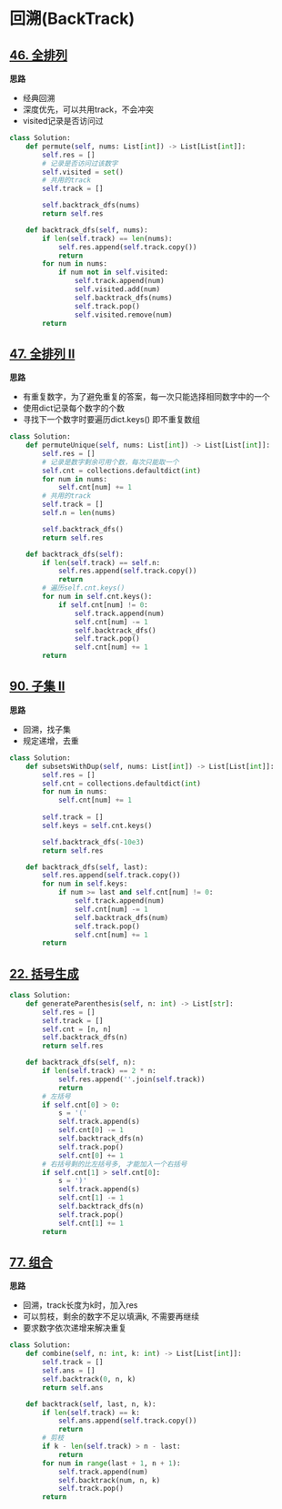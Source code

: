 # 回溯(BackTrack)

## [46. 全排列](https://leetcode-cn.com/problems/permutations/)

**思路**

+ 经典回溯
+ 深度优先，可以共用track，不会冲突
+ visited记录是否访问过

```python
class Solution:
    def permute(self, nums: List[int]) -> List[List[int]]:
        self.res = []
        # 记录是否访问过该数字
        self.visited = set()
        # 共用的track
        self.track = []

        self.backtrack_dfs(nums)
        return self.res 

    def backtrack_dfs(self, nums):
        if len(self.track) == len(nums):
            self.res.append(self.track.copy())
            return
        for num in nums:
            if num not in self.visited:
                self.track.append(num)
                self.visited.add(num)
                self.backtrack_dfs(nums)
                self.track.pop()
                self.visited.remove(num)
        return 
```

## [47. 全排列 II](https://leetcode-cn.com/problems/permutations-ii/)

**思路**

+ 有重复数字，为了避免重复的答案，每一次只能选择相同数字中的一个
+ 使用dict记录每个数字的个数
+ 寻找下一个数字时要遍历dict.keys()  即不重复数组

```python
class Solution:
    def permuteUnique(self, nums: List[int]) -> List[List[int]]:
        self.res = []
        # 记录是数字剩余可用个数，每次只能取一个
        self.cnt = collections.defaultdict(int)
        for num in nums:
            self.cnt[num] += 1
        # 共用的track
        self.track = []
        self.n = len(nums)

        self.backtrack_dfs()
        return self.res 

    def backtrack_dfs(self):
        if len(self.track) == self.n:
            self.res.append(self.track.copy())
            return
        # 遍历self.cnt.keys()
        for num in self.cnt.keys():
            if self.cnt[num] != 0:
                self.track.append(num)
                self.cnt[num] -= 1
                self.backtrack_dfs()
                self.track.pop()
                self.cnt[num] += 1
        return 
```



## [90. 子集 II](https://leetcode-cn.com/problems/subsets-ii/)

**思路**

+ 回溯，找子集
+ 规定递增，去重

```python
class Solution:
    def subsetsWithDup(self, nums: List[int]) -> List[List[int]]:
        self.res = []
        self.cnt = collections.defaultdict(int)
        for num in nums:
            self.cnt[num] += 1
        
        self.track = []
        self.keys = self.cnt.keys()

        self.backtrack_dfs(-10e3)
        return self.res

    def backtrack_dfs(self, last):
        self.res.append(self.track.copy())
        for num in self.keys:
            if num >= last and self.cnt[num] != 0:
                self.track.append(num)
                self.cnt[num] -= 1
                self.backtrack_dfs(num)
                self.track.pop()
                self.cnt[num] += 1
        return
```





## [22. 括号生成](https://leetcode-cn.com/problems/generate-parentheses/)

```python
class Solution:
    def generateParenthesis(self, n: int) -> List[str]:
        self.res = []
        self.track = []
        self.cnt = [n, n]
        self.backtrack_dfs(n)
        return self.res 

    def backtrack_dfs(self, n):
        if len(self.track) == 2 * n:
            self.res.append(''.join(self.track))
            return 
        # 左括号
        if self.cnt[0] > 0:
            s = '('
            self.track.append(s)
            self.cnt[0] -= 1
            self.backtrack_dfs(n)
            self.track.pop()
            self.cnt[0] += 1
        # 右括号剩的比左括号多, 才能加入一个右括号
        if self.cnt[1] > self.cnt[0]:
            s = ')'
            self.track.append(s)
            self.cnt[1] -= 1
            self.backtrack_dfs(n)
            self.track.pop()
            self.cnt[1] += 1
        return 
```

## [77. 组合](https://leetcode-cn.com/problems/combinations/)

**思路**

+ 回溯，track长度为k时，加入res
+ 可以剪枝，剩余的数字不足以填满k, 不需要再继续
+ 要求数字依次递增来解决重复

```python
class Solution:
    def combine(self, n: int, k: int) -> List[List[int]]:
        self.track = []
        self.ans = []
        self.backtrack(0, n, k)
        return self.ans 

    def backtrack(self, last, n, k):
        if len(self.track) == k:
            self.ans.append(self.track.copy())
            return 
        # 剪枝
        if k - len(self.track) > n - last:
            return 
        for num in range(last + 1, n + 1):
            self.track.append(num)
            self.backtrack(num, n, k)
            self.track.pop()
        return 
```
